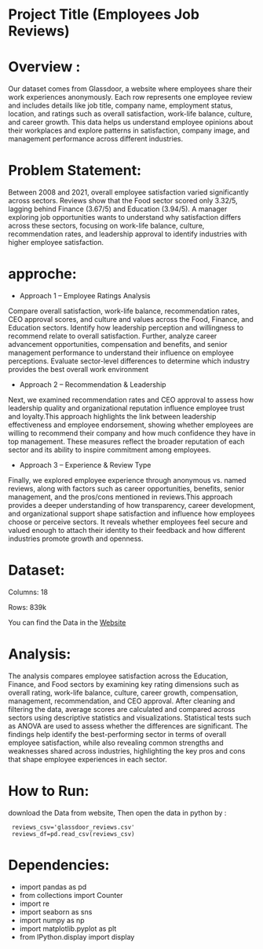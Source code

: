 # Project Title (Employees Job Reviews)
# Overview :
Our dataset comes from Glassdoor, a website where employees share their work experiences anonymously. Each row represents one employee review and includes details like job title, company name, employment status, location, and ratings such as overall satisfaction, work-life balance, culture, and career growth. This data helps us understand employee opinions about their workplaces and explore patterns in satisfaction, company image, and management performance across different industries.

# Problem Statement:
Between 2008 and 2021, overall employee satisfaction varied significantly across sectors. Reviews show that the Food sector scored only 3.32/5, lagging behind Finance (3.67/5) and Education (3.94/5). A manager exploring job opportunities wants to understand why satisfaction differs across these sectors, focusing on work-life balance, culture, recommendation rates, and leadership approval to identify industries with higher employee satisfaction.

# approche:
* Approach 1 – Employee Ratings Analysis
  
Compare overall satisfaction, work-life balance, recommendation rates, CEO approval scores, and culture and values across the Food, Finance, and Education sectors. Identify how leadership perception and willingness to recommend relate to overall satisfaction. Further, analyze career advancement opportunities, compensation and benefits, and senior management performance to understand their influence on employee perceptions. Evaluate sector-level differences to determine which industry provides the best overall work environment

* Approach 2 – Recommendation & Leadership
  
Next, we examined recommendation rates and CEO approval to assess how leadership quality and organizational reputation influence employee trust and loyalty.This approach highlights the link between leadership effectiveness and employee endorsement, showing whether employees are willing to recommend their company and how much confidence they have in top management. These measures reflect the broader reputation of each sector and its ability to inspire commitment among employees.

* Approach 3 – Experience & Review Type
  
Finally, we explored employee experience through anonymous vs. named reviews, along with factors such as career opportunities, benefits, senior management, and the pros/cons mentioned in reviews.This approach provides a deeper understanding of how transparency, career development, and organizational support shape satisfaction and influence how employees choose or perceive sectors. It reveals whether employees feel secure and valued enough to attach their identity to their feedback and how different industries promote growth and openness.

# Dataset: 
Columns: 18

Rows: 839k

You can find the Data in the 
[Website](https://www.kaggle.com/datasets/davidgauthier/glassdoor-job-reviews/data)

# Analysis: 
The analysis compares employee satisfaction across the Education, Finance, and Food sectors by examining key rating dimensions such as overall rating, work-life balance, culture, career growth, compensation, management, recommendation, and CEO approval. After cleaning and filtering the data, average scores are calculated and compared across sectors using descriptive statistics and visualizations. Statistical tests such as ANOVA are used to assess whether the differences are significant. The findings help identify the best-performing sector in terms of overall employee satisfaction, while also revealing common strengths and weaknesses shared across industries, highlighting the key pros and cons that shape employee experiences in each sector.

# How to Run: 
download the Data from website, Then open the data in python by :

     reviews_csv='glassdoor_reviews.csv'
     reviews_df=pd.read_csv(reviews_csv)

# Dependencies: 
* import pandas as pd
* from collections import Counter
* import re
* import seaborn as sns
* import numpy as np
* import matplotlib.pyplot as plt
* from IPython.display import display

